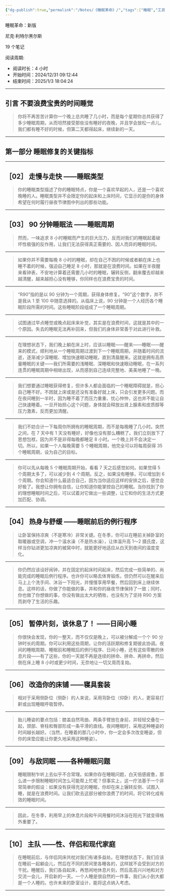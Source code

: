 ```yaml
---
{"dg-publish":true,"permalink":"/Notes/《睡眠革命》/","tags":["睡眠","工具效率","生活"]}
---
```



睡眠革命：新版

尼克·利特尔黑尔斯

19 个笔记

阅读周期:

* 阅读时长：4 小时
* 开始时间：2024/12/31 09:12:44
* 结束时间：2025/1/3 18:04:24
---

## 引言 不要浪费宝贵的时间睡觉

>你将不再苦苦计算你一个晚上总共睡了几小时，而是每个星期你总共获得了多少睡眠周期，从而坦然接受那些没有睡好的夜晚，并且学会放松一点儿。我们都有睡不好的时候，但第二天都得起床，继续新的一天。

<hr>

## 第一部分 睡眠修复的关键指标

<hr>

## ［02］ 走慢与走快 ——睡眠类型

>你的睡眠类型描述了你的睡眠特点，你是一个喜欢早起的人，还是一个喜欢晚睡的人。睡眠类型并不会限定你的起床和上床时间，它显示的是你的身体希望在何时履行昼夜节律图中列出的那些功能。

<hr>

## ［03］ 90 分钟睡眠法 ——睡眠周期

>然而，一味追求 8 小时睡眠而产生的巨大压力，反而对我们的睡眠起着破坏性极强的反作用，让我们无法获得真正需要的、因人而异的睡眠时间。

<hr>

>如果你并不需要每晚 8 小时的睡眠，却在自己不困的时候或者躺在床上也睡不着的时候，强迫自己睡足 8 小时，那就是在浪费时间。如果在半夜醒来看钟表，不安地计算着还需要几小时的睡眠，辗转反侧，翻来覆去却越来越清醒，越来越担心没有睡够，你同样也在浪费宝贵的时间。

<hr>

>“R90”指的是以 90 分钟为一个周期，获得身体修复。“90”这个数字，并不是我从 1 至 100 中随意选择的。从临床上说，90 分钟是一个人经历各个睡眠阶段所需的时间。这些睡眠阶段组成了一个睡眠周期。

<hr>

>试图通过早点睡觉或晚点起床来补觉，其实是在浪费时间，这就是其中的一个原因。失去的睡眠无法再补回来，但我们的身体非常善于对此进行补救。

<hr>

>在理想状态下，我们晚上躺在床上时，应该以睡眠——醒来——睡眠——醒来的模式，顺利地从一个睡眠周期过渡到下一个睡眠周期，并随着时间的流逝，逐渐减少深睡眠、增加快速眼动睡眠，直到清晨醒来。这就是拥有高质量睡眠的关键——我们所需要的浅睡眠、深睡眠和快速眼动睡眠，在一系列连贯的睡眠周期中相继出现，从而感到自己连续完整地、美美地睡了一晚。

<hr>

>我们想要通过睡眠获得修复，但许多人都会面临的一个睡眠障碍就是，担心自己睡不好。不困就上床或是还没有准备好就上床，只会引发更多问题。而在夜间睡到一半时，因为睡不着了而压力重重、忧心忡忡，这也并不能让自己快速睡着。一旦开始担心这个问题，身体就会释放出肾上腺素和皮质醇等压力激素，反而更加清醒。

<hr>

>我们不妨合计一下每周你所拥有的睡眠周期，而不是每晚睡了几小时。突然之间，在 7 天中有 1 天没有睡好，好像也没有那么糟糕了。我们立刻放下了思想包袱，因为并不是非得每晚都睡足 8 小时。一个晚上并不会决定一切。所以，如果一个人每晚需要 5 个睡眠周期，他完全可以将每周获得 35 个睡眠周期，设为自己的目标。

<hr>

>你可以先从每晚 5 个睡眠周期开始，看看 7 天之后感觉如何。如果觉得 5 个周期太多了，可以减少到 4 个周期。反之，如果没有睡够，可以增加到 6 个周期。你会知道什么最适合自己，因为当你适应这样的安排之后，感觉会好极了。我想让你拥有自信，让你知道你能掌控自己的睡眠。当你找到了你的理想睡眠时间之后，可以试着对它做出一些调整，让它和你的生活方式更加匹配、协调。

<hr>

## ［04］ 热身与舒缓 ——睡眠前后的例行程序

>让卧室保持凉爽（不是寒冷）非常关键。在冬季，你可以在睡前关掉卧室的取暖器或空调，冲一个温水澡（不是热水澡），让体温升高 1～2 摄氏度，这样当你钻进更加凉爽的被窝中时，就能更好地适应从白天到夜间的温度变化。

<hr>

>你仍然应该设好闹钟，并在固定的起床时间起床，然后完成一些简单的、尚能完成的睡眠后例行程序。也许你可以略去体育锻炼，但仍然可以在醒来后马上上个洗手间、沐浴一下阳光，并慢慢享用早餐，然后回到床上继续休息。这样的话，你做了你能做的事，并和你的昼夜节律保持了一致；同时，你也做了你想做的事，你没有做出太大的牺牲，也没有为了坚持 R90 方案而剥夺了生活的乐趣。

<hr>

## ［05］ 暂停片刻，该休息了！ ——日间小睡

>你很快会发现，你的一整天，而不仅仅是晚上，可以被分解成一个个 90 分钟时长的周期。你可以利用这些周期，让你的活跃期和修复期彼此协调。夜间的睡眠周期、睡眠前和睡眠后的例行程序、日间小睡，还有这些零散的休息片段——有了这些，你的一天就不再是连续的拼命、拼命、再拼命，然后倒在床上睡 8 小时或更少时间，无奈地让一切又周而复始。

<hr>

## ［06］ 改造你的床铺 ——寝具套装

>相对于采用侧卧位（侧卧）的人来说，采用背卧位（仰卧）的人，更容易打鼾或出现睡眠呼吸暂停。

<hr>

>胎儿睡姿的要点包括：膝盖自然弯曲、两条手臂放在身前，并轻轻交叠在一起，颈部、脊柱和臀部形成一条平滑的直线。夜间睡眠时，采用这种睡姿的时间越长越好。（当然，在睡着的那几小时中，你一定会多次改变睡姿，但你的床垫应能让你更久地采用这种睡姿）。

<hr>

## ［09］ 与敌同眠 ——各种睡眠问题

>睡眠限制乍听上去似乎不合常理。如果你存在睡眠问题，白天倍感疲惫，那么进一步限制睡眠时间怎么可能帮上忙呢？但事实上，这一疗法基于一个非常简单的假设：如果没有获得充足的睡眠，你却在床上辗转反侧、试图入睡，就是在浪费时间。让我们砍去这部分被你浪费了的时间，将它转化成有效的睡眠时间。

<hr>

>因此，在冬季，利用早上的休息片段和午间用餐时间沐浴在阳光下就变得格外重要了。

<hr>

## ［10］ 主队 ——性、伴侣和现代家庭

>在睡眠前后，与伴侣同床共枕对我们有诸多益处。在理想状态下，我们应该在睡前一起躺会儿，然后在不同的房间里各睡各的，这样就不会受到对方的干扰。睡醒后，我们各自起床，再悠闲地休息片刻，然后高高兴兴地和对方交流一会儿，开启新的一天。一个人睡是很自然的一件事，我们从小到大都是一个人睡的。也许未来的卧室设计，能将这点纳入考虑。

<hr>
